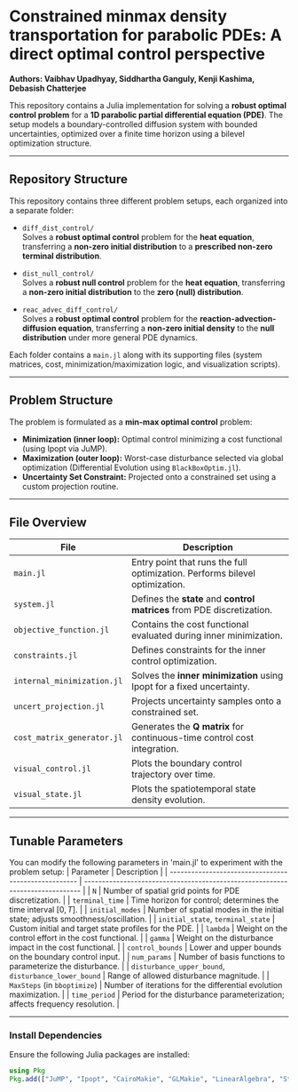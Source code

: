 # Constrained minmax density transportation for parabolic PDEs: A direct optimal control perspective
**Authors: Vaibhav Upadhyay, Siddhartha Ganguly, Kenji Kashima, Debasish Chatterjee**

This repository contains a Julia implementation for solving a **robust optimal control problem** for a **1D parabolic partial differential equation (PDE)**. The setup models a boundary-controlled diffusion system with bounded uncertainties, optimized over a finite time horizon using a bilevel optimization structure.

---

## Repository Structure

This repository contains three different problem setups, each organized into a separate folder:

- `diff_dist_control/`  
  Solves a **robust optimal control** problem for the **heat equation**, transferring a **non-zero initial distribution** to a **prescribed non-zero terminal distribution**.

- `dist_null_control/`  
  Solves a **robust null control** problem for the **heat equation**, transferring a **non-zero initial distribution** to the **zero (null) distribution**.

- `reac_advec_diff_control/`  
  Solves a **robust optimal control** problem for the **reaction-advection-diffusion equation**, transferring a **non-zero initial density** to the **null distribution** under more general PDE dynamics.

Each folder contains a `main.jl` along with its supporting files (system matrices, cost, minimization/maximization logic, and visualization scripts).


---

## Problem Structure

The problem is formulated as a **min-max optimal control** problem:
- **Minimization (inner loop):** Optimal control minimizing a cost functional (using Ipopt via JuMP).
- **Maximization (outer loop):** Worst-case disturbance selected via global optimization (Differential Evolution using `BlackBoxOptim.jl`).
- **Uncertainty Set Constraint:** Projected onto a constrained set using a custom projection routine.

---

## File Overview

| File                        | Description                                                                 |
|----------------------------|-----------------------------------------------------------------------------|
| `main.jl`                  | Entry point that runs the full optimization. Performs bilevel optimization. |
| `system.jl`                | Defines the **state** and **control matrices** from PDE discretization.     |
| `objective_function.jl`    | Contains the cost functional evaluated during inner minimization.           |
| `constraints.jl`           | Defines constraints for the inner control optimization.                     |
| `internal_minimization.jl`| Solves the **inner minimization** using Ipopt for a fixed uncertainty.       |
| `uncert_projection.jl`     | Projects uncertainty samples onto a constrained set.                        |
| `cost_matrix_generator.jl` | Generates the **Q matrix** for continuous-time control cost integration.     |
| `visual_control.jl`        | Plots the boundary control trajectory over time.                            |
| `visual_state.jl`          | Plots the spatiotemporal state density evolution.                           |

---

## Tunable Parameters

You can modify the following parameters in 'main.jl' to experiment with the problem setup:
| Parameter                                            | Description                                                                   |
| ---------------------------------------------------- | ----------------------------------------------------------------------------- |
| `N`                                                  | Number of spatial grid points for PDE discretization.                         |
| `terminal_time`                                      | Time horizon for control; determines the time interval $[0, T]$.              |
| `initial_modes`                                      | Number of spatial modes in the initial state; adjusts smoothness/oscillation. |
| `initial_state`, `terminal_state`                    | Custom initial and target state profiles for the PDE.                         |
| `lambda`                                             | Weight on the control effort in the cost functional.                          |
| `gamma`                                              | Weight on the disturbance impact in the cost functional.                      |
| `control_bounds`                                     | Lower and upper bounds on the boundary control input.                         |
| `num_params`                                         | Number of basis functions to parameterize the disturbance.                    |
| `disturbance_upper_bound`, `disturbance_lower_bound` | Range of allowed disturbance magnitude.                                       |
| `MaxSteps` (in `bboptimize`)                         | Number of iterations for the differential evolution maximization.             |
| `time_period`                                        | Period for the disturbance parameterization; affects frequency resolution.    |

---

### Install Dependencies

Ensure the following Julia packages are installed:

```julia
using Pkg
Pkg.add(["JuMP", "Ipopt", "CairoMakie", "GLMakie", "LinearAlgebra", "StaticArrays", "Dates", "Serialization", "Optim", "Random", "BlackBoxOptim", "Colors", "QuadGK"])


